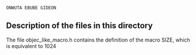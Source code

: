 ```
ONWUTA EBUBE GIDEON
```
## Description of the files in this directory

The file objec_like_macro.h contains the definition of the macro SIZE, which is equivalent to 1024


